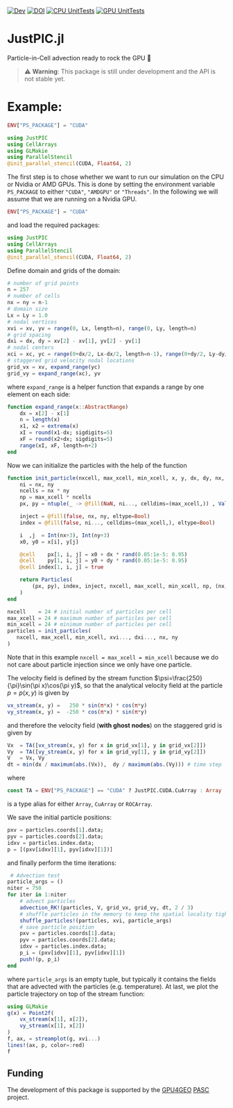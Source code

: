 [![Dev](https://img.shields.io/badge/docs-dev-blue.svg)](https://juliageodynamics.github.io/JustPIC.jl/dev/)
[![DOI](https://zenodo.org/badge/507905159.svg)](https://zenodo.org/doi/10.5281/zenodo.10212675)
[![CPU UnitTests](https://github.com/JuliaGeodynamics/JustPIC.jl/actions/workflows/UnitTests.yml/badge.svg)](https://github.com/JuliaGeodynamics/JustPIC.jl/actions/workflows/UnitTests.yml)
[![GPU UnitTests](https://badge.buildkite.com/bb05ed7ef3b43f843a5ba4a976c27a724064d67955193accea.svg)](https://buildkite.com/julialang/justpic-dot-jl)

# JustPIC.jl

Particle-in-Cell advection ready to rock the GPU  :rocket:

> :warning: **Warning**: This package is still under development and the API is not stable yet.

# Example:
```julia
ENV["PS_PACKAGE"] = "CUDA"

using JustPIC
using CellArrays
using GLMakie
using ParallelStencil
@init_parallel_stencil(CUDA, Float64, 2)
```

The first step is to chose whether we want to run our simulation on the CPU or Nvidia or AMD GPUs. This is done by setting the environment variable `PS_PACKAGE` to either `"CUDA"`, `"AMDGPU"` or `"Threads"`. In the following we will assume that we are running on a Nvidia GPU.

```julia
ENV["PS_PACKAGE"] = "CUDA"
```

and load the required packages:

```julia
using JustPIC
using CellArrays
using ParallelStencil
@init_parallel_stencil(CUDA, Float64, 2)
```

Define domain and grids of the domain:

```julia
# number of grid points
n = 257
# number of cells
nx = ny = n-1
# domain size
Lx = Ly = 1.0
# nodal vertices
xvi = xv, yv = range(0, Lx, length=n), range(0, Ly, length=n)
# grid spacing
dxi = dx, dy = xv[2] - xv[1], yv[2] - yv[1]
# nodal centers
xci = xc, yc = range(0+dx/2, Lx-dx/2, length=n-1), range(0+dy/2, Ly-dy/2, length=n-1)
# staggered grid velocity nodal locations
grid_vx = xv, expand_range(yc)
grid_vy = expand_range(xc), yv
```
where `expand_range` is a helper function that expands a range by one element on each side:
```julia
function expand_range(x::AbstractRange)
    dx = x[2] - x[1]
    n = length(x)
    x1, x2 = extrema(x)
    xI = round(x1-dx; sigdigits=5)
    xF = round(x2+dx; sigdigits=5)
    range(xI, xF, length=n+2)
end
```

Now we can initialize the particles with the help of the function
```julia
function init_particle(nxcell, max_xcell, min_xcell, x, y, dx, dy, nx, ny)
    ni = nx, ny
    ncells = nx * ny
    np = max_xcell * ncells
    px, py = ntuple(_ -> @fill(NaN, ni..., celldims=(max_xcell,)) , Val(2))

    inject = @fill(false, nx, ny, eltype=Bool)
    index = @fill(false, ni..., celldims=(max_xcell,), eltype=Bool)

    i  ,j  = Int(nx÷3), Int(ny÷3)
    x0, y0 = x[i], y[j]

    @cell    px[1, i, j] = x0 + dx * rand(0.05:1e-5: 0.95)
    @cell    py[1, i, j] = y0 + dy * rand(0.05:1e-5: 0.95)
    @cell index[1, i, j] = true

    return Particles(
        (px, py), index, inject, nxcell, max_xcell, min_xcell, np, (nx, ny)
    )
end

nxcell    = 24 # initial number of particles per cell
max_xcell = 24 # maximum number of particles per cell
min_xcell = 24 # minimum number of particles per cell
particles = init_particles(
   nxcell, max_xcell, min_xcell, xvi..., dxi..., nx, ny
)
```

Note that in this example `nxcell = max_xcell = min_xcell` because we do not care about particle injection since we only have one particle.

The velocity field is defined by the stream function $\psi=\frac{250}{\pi}\sin(\pi x)\cos(\pi y)$, so that the analytical velocity field at the particle $p=p(x,y)$ is given by
```julia
vx_stream(x, y) =   250 * sin(π*x) * cos(π*y)
vy_stream(x, y) =  -250 * cos(π*x) * sin(π*y)
```
and therefore the velocity field (__with ghost nodes__) on the staggered grid is given by
```julia
Vx  = TA([vx_stream(x, y) for x in grid_vx[1], y in grid_vx[2]])
Vy  = TA([vy_stream(x, y) for x in grid_vy[1], y in grid_vy[2]])
V   = Vx, Vy
dt = min(dx / maximum(abs.(Vx)),  dy / maximum(abs.(Vy))) # time step
```

where
```julia
const TA = ENV["PS_PACKAGE"] == "CUDA" ? JustPIC.CUDA.CuArray : Array
```
is a type alias for either `Array`, `CuArray` or `ROCArray`.

We save the initial particle positions:
```julia
pxv = particles.coords[1].data;
pyv = particles.coords[2].data;
idxv = particles.index.data;
p = [(pxv[idxv][1], pyv[idxv][1])]
```

and finally perform the time iterations:
```julia
 # Advection test
particle_args = ()
niter = 750
for iter in 1:niter
    # advect particles
    advection_RK!(particles, V, grid_vx, grid_vy, dt, 2 / 3)
    # shuffle particles in the memory to keep the spatial locality tight
    shuffle_particles!(particles, xvi, particle_args)
    # save particle position
    pxv = particles.coords[1].data;
    pyv = particles.coords[2].data;
    idxv = particles.index.data;
    p_i = (pxv[idxv][1], pyv[idxv][1])
    push!(p, p_i)
end
```

where `particle_args` is an empty tuple, but typically it contains the fields that are advected with the particles (e.g. temperature). At last, we plot the particle trajectory on top of the stream function:
```julia
using GLMakie
g(x) = Point2f(
    vx_stream(x[1], x[2]),
    vy_stream(x[1], x[2])
)
f, ax, = streamplot(g, xvi...)
lines!(ax, p, color=:red)
f
```


## Funding
The development of this package is supported by the [GPU4GEO](https://ptsolvers.github.io/GPU4GEO/) [PASC](https://www.pasc-ch.org) project.

